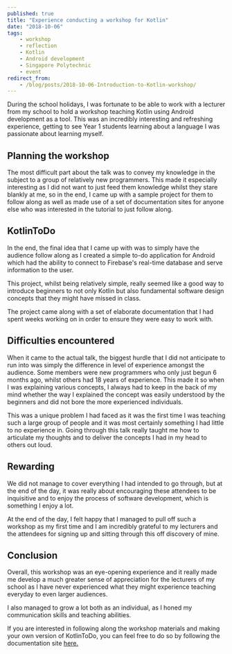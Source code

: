 ```yaml
---
published: true
title: "Experience conducting a workshop for Kotlin"
date: "2018-10-06"
tags:
    - workshop
    - reflection
    - Kotlin
    - Android development
    - Singapore Polytechnic
    - event
redirect_from:
    - /blog/posts/2018-10-06-Introduction-to-Kotlin-workshop/
---
```

During the school holidays, I was fortunate to be able to work with a lecturer from my school to hold a workshop 
teaching Kotlin using Android development as a tool. This was an incredibly interesting and refreshing experience, 
getting to see Year 1 students learning about a language I was passionate about learning myself.

## Planning the workshop
The most difficult part about the talk was to convey my knowledge in the subject to a group of relatively new
programmers. This made it especially interesting as I did not want to just feed them knowledge whilst they stare 
blankly at me, so in the end, I came up with a sample project for them to follow along as well as made use of a set of
documentation sites for anyone else who was interested in the tutorial to just follow along.

## KotlinToDo
In the end, the final idea that I came up with was to simply have the audience follow along as I created a simple to-do
application for Android which had the ability to connect to Firebase's real-time database and serve information to the
user.

This project, whilst being relatively simple, really seemed like a good way to introduce beginners to not only Kotlin
but also fundamental software design concepts that they might have missed in class.

The project came along with a set of elaborate documentation that I had spent weeks working on in order to ensure they 
were easy to work with.

## Difficulties encountered
When it came to the actual talk, the biggest hurdle that I did not anticipate to run into was simply the difference in
level of experience amongst the audience. Some members were new programmers who only just begun 6 months ago, whilst 
others had 18 years of experience. This made it so when I was explaining various concepts, I always had to keep in the 
back of my mind whether the way I explained the concept was easily understood by the beginners and did not bore the 
more experienced individuals.

This was a unique problem I had faced as it was the first time I was teaching such a large group of people and it was 
most certainly something I had little to no experience in. Going through this talk really taught me how to articulate
my thoughts and to deliver the concepts I had in my head to others out loud.

## Rewarding
We did not manage to cover everything I had intended to go through, but at the end of the day, it was really about
encouraging these attendees to be inquisitive and to enjoy the process of software development, which is something I
enjoy a lot.

At the end of the day, I felt happy that I managed to pull off such a workshop as my first time and I am incredibly 
grateful to my lecturers and the attendees for signing up and sitting through this off discovery of mine.

## Conclusion
Overall, this workshop was an eye-opening experience and it really made me develop a much greater sense of appreciation
for the lecturers of my school as I have never experienced what they might experience teaching everyday to even larger
audiences. 

I also managed to grow a lot both as an individual, as I honed my communication skills and teaching abilities.

If you are interested in following along the workshop materials and making your own version of KotlinToDo, you can feel
free to do so by following the documentation site [here.](https://woojiahao.github.io/KotlinToDo)




